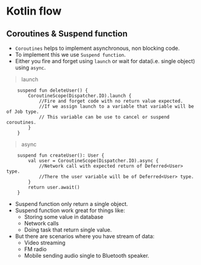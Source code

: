 # Kotlin flow

## Coroutines & Suspend function
* `Coroutines` helps to implement asynchronous, non blocking code. 
* To implement this we use `Suspend function`.
* Either you fire and forget using `launch` or wait for data(i.e. single object) using `async`.
> launch
```
    suspend fun deleteUser() {
        CoroutineScope(Dispatcher.IO).launch {
            //Fire and forget code with no return value expected. 
            //If we assign launch to a variable that variable will be of Job type. 
            // This variable can be use to cancel or suspend coroutines.
        }
    }
```

> async
```
    suspend fun createUser(): User {
        val user = CoroutineScope(Dispatcher.IO).async {
            //Network call with expected return of Deferred<User> type.
            //There the user variable will be of Deferred<User> type. 
        }
        return user.await()
    }
```
* Suspend function only return a single object.
* Suspend function work great for things like:
  * Storing some value in database
  * Network calls
  * Doing task that return single value.
* But there are scenarios where you have stream of data:
  * Video streaming
  * FM radio
  * Mobile sending audio single to Bluetooth speaker.


